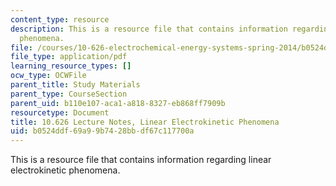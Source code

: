 ```yaml
---
content_type: resource
description: This is a resource file that contains information regarding linear electrokinetic
  phenomena.
file: /courses/10-626-electrochemical-energy-systems-spring-2014/b0524ddf69a99b7428bbdf67c117700a_MIT10_626S14_S11lec30.pdf
file_type: application/pdf
learning_resource_types: []
ocw_type: OCWFile
parent_title: Study Materials
parent_type: CourseSection
parent_uid: b110e107-aca1-a818-8327-eb868ff7909b
resourcetype: Document
title: 10.626 Lecture Notes, Linear Electrokinetic Phenomena
uid: b0524ddf-69a9-9b74-28bb-df67c117700a
---
```

This is a resource file that contains information regarding linear electrokinetic phenomena.

